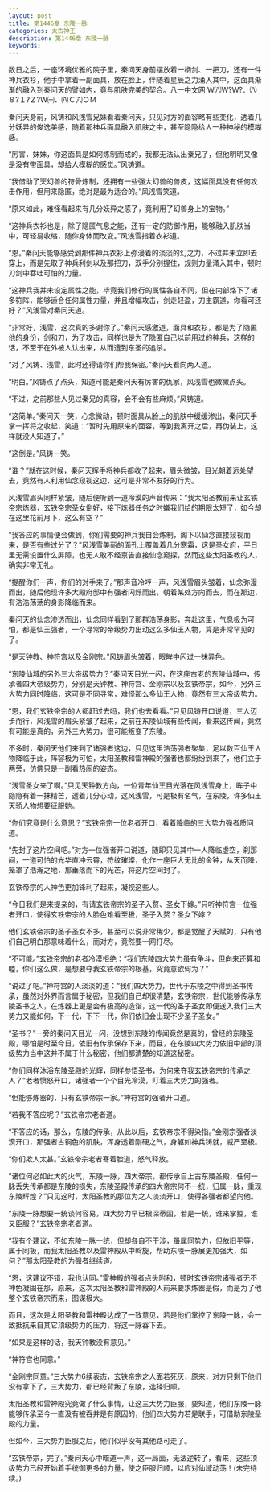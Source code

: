 ```yaml
---
layout: post
title: 第1446章 东陵一脉
categories: 太古神王
description: 第1446章 东陵一脉
keywords:
---
```


数日之后，一座环境优雅的院子里，秦问天身前摆放着一柄剑、一把刀，还有一件神兵衣衫，他手中拿着一副面具，放在脸上，伴随着星辰之力涌入其中，这面具渐渐的融入到秦问天的譬如内，竟与肌肤完美的契合。八一中文网  Ｗ㈧Ｗ?Ｗ?．㈧８?１?Ｚ?Ｗ㈠．㈧Ｃ㈧ＯＭ

秦问天身前，风铸和风浅雪兄妹看着秦问天，只见对方的面容略有些变化，透着几分妖异的俊逸美感，随着那神兵面具融入肌肤之中，甚至隐隐给人一种神秘的模糊感。

“厉害，妹妹，你这面具是如何炼制而成的，我都无法认出秦兄了，但他明明又像是没有带面具，却给人模糊的感觉。”风铸道。

“我借助了天幻兽的符骨炼制，还拥有一些强大幻兽的兽皮，这幅面具没有任何攻击作用，但用来隐匿，绝对是最为适合的。”风浅雪笑道。

“原来如此，难怪看起来有几分妖异之感了，竟利用了幻兽身上的宝物。”

“这神兵衣衫也是，除了隐匿气息之能，还有一定的防御作用，能够融入肌肤当中，可轻易收缩，随你身体而改变。”风浅雪指着衣衫道。

“恩。”秦问天能够感受到那件神兵衣衫上弥漫着的淡淡的幻之力，不过并未立即去穿上，而是先取了神兵利剑以及那把刀，双手分别握住，规则力量涌入其中，顿时刀剑中吞吐可怕的力量。

“这神兵我并未设定属性之能，毕竟我们修行的属性各自不同，但在内部烙下了诸多符阵，能够适合任何属性力量，并且增幅攻击，剑走轻盈，刀主霸道，你看可还好？”风浅雪对秦问天道。

“非常好，浅雪，这次真的多谢你了。”秦问天感激道，面具和衣衫，都是为了隐匿他的身份，剑和刀，为了攻击，同样也是为了隐匿自己以前用过的神兵，这样的话，不至于在外被人认出来，从而遭到东圣的追杀。

“对了风铸、浅雪，此时还得请你们帮我保密。”秦问天看向两人道。

“明白。”风铸点了点头，知道可能是秦问天有厉害的仇家，风浅雪也微微点头。

“不过，之前那些人见过秦兄的真容，会不会有些麻烦。”风铸道。

“这简单。”秦问天一笑，心念微动，顿时面具从脸上的肌肤中缓缓渗出，秦问天手掌一挥将之收起，笑道：“暂时先用原来的面容，等到我离开之后，再伪装上，这样就没人知道了。”

“这倒是。”风铸一笑。

“谁？”就在这时候，秦问天挥手将神兵都收了起来，眉头微皱，目光朝着远处望去，竟然有人利用仙念窥视这边，这可是非常不友好的行为。

风浅雪眉头同样紧皱，随后便听到一道冷漠的声音传来：“我太阳圣教前来让玄铁帝宗炼器，玄铁帝宗圣女倒好，接下炼器任务之时嫌我们给的期限太短了，如今却在这里花前月下，这么有空？”

“我答应的事情便会做到，你们需要的神兵我自会炼制，阁下以仙念直接窥视而来，是否有些过分了？”风浅雪美丽的面孔上覆盖着几分寒霜，这是圣女府，平日里无需设置什么屏障，也无人敢不经禀告直接仙念窥探，然而这些太阳圣教的人，确实非常无礼。

“提醒你们一声，你们的对手来了。”那声音冷哼一声，风浅雪眉头皱着，仙念弥漫而出，随后他现许多大殿府邸中有强者闪烁而出，朝着某处方向而去，而在那边，有浩浩荡荡的身影降临而来。

秦问天的仙念渗透而出，仙念同样看到了那群浩荡身影，奔赴这里，气息极为可怕，都是仙王强者，一个寻常的帝级势力出动这么多仙王人物，算是非常罕见的了。

“是天钟教、神符宫以及金刚宗。”风铸眉头皱着，眼眸中闪过一抹异色。

“东陵仙城的另外三大帝级势力？”秦问天目光一闪，在这座古老的东陵仙城中，传承者四大帝级势力，分别是天钟教、神符宫、金刚宗以及玄铁帝宗，如今，另外三大势力同时降临，这可是不同寻常，难怪那么多仙王人物，竟然有三大帝级势力。

“恩，我们玄铁帝宗的人都赶过去吗，我们也去看看。”只见风铸开口说道，三人迈步而行，风浅雪的眉头紧皱了起来，之前在东陵仙城有些传闻，看来这传闻，竟然有可能是真的，另外三大势力，很可能叛变了东陵。

不多时，秦问天他们来到了诸强者这边，只见这里浩荡强者聚集，足以数百仙王人物降临于此，阵容极为可怕，太阳圣教和雷神殿的强者也都纷纷到来了，他们立于两旁，仿佛只是一副看热闹的姿态。

“浅雪圣女来了啊。”只见天钟教方向，一位青年仙王目光落在风浅雪身上，眸子中隐隐有着一抹精芒，透着几分心动，这风浅雪，可是极有名气，在东陵，许多仙王天骄人物想要征服她。

“你们究竟是什么意思？”玄铁帝宗一位老者开口，看着降临的三大势力强者质问道。

“先封了这片空间吧。”对方一位强者开口说道，随即只见其中一人降临虚空，刹那间，一道可怕的光华直冲云霄，符纹璀璨，化作一座巨大无比的金钟，从天而降，笼罩了浩瀚之地，那垂落而下的光芒，将这片空间封了。

玄铁帝宗的人神色更加锋利了起来，凝视这些人。

“今日我们是来提亲的，有请玄铁帝宗的圣子入赘、圣女下嫁。”只听神符宫一位强者开口，使得玄铁帝宗的人脸色难看至极，圣子入赘？圣女下嫁？

他们玄铁帝宗的圣子圣女不多，甚至可以说非常稀少，都是觉醒了天赋的，只有他们自己明白那意味着什么，而对方，竟然要一网打尽。

“不可能。”玄铁帝宗的老者冷漠拒绝：“我们东陵四大势力虽有争斗，但向来还算和睦，你们这么做，是想要夺我玄铁帝宗的根基，究竟意欲何为？”

“说过了吧。”神符宫的人淡淡的道：“我们四大势力，世代于东陵之中得到圣书传承，虽然对外界而言属于秘密，但我们自己却很清楚，玄铁帝宗，世代能够传承东陵圣书之人，在炼器上更是会有极高的造诣，这一代的圣子圣女即便送入我们三大势力又能如何，下一代，下下一代，你们依旧会出现不少圣子圣女。”

“圣书？”一旁的秦问天目光一闪，没想到东陵的传闻竟然是真的，曾经的东陵圣殿，哪怕是时至今日，依旧有传承保存下来，而且，在东陵四大势力依旧中部的顶级势力当中这并不属于什么秘密，他们都清楚的知道这秘密。

“你们同样沐浴东陵圣殿的光辉，同样参悟圣书，为何来夺我玄铁帝宗的传承之人？”老者愤怒开口，诸强者一个个目光冷漠，盯着三大势力的强者。

“但能够炼器的，只有玄铁帝宗一家。”神符宫的强者开口道。

“若我不答应呢？”玄铁帝宗老者道。

“不答应的话，那么，东陵的传承，从此以后，玄铁帝宗不得染指。”金刚宗强者淡漠开口，那强者古铜色的肌肤，浑身透着刚硬之气，身躯如神兵铸就，威严至极。

“你们欺人太甚。”玄铁帝宗老者寒着脸道，怒气释放。

“诸位何必如此大的火气，东陵一脉，四大帝宗，都传承自上古东陵圣殿，任何一脉丢失传承都是东陵的损失，东陵圣殿传承的四大帝宗何不一统，归属一脉，重现东陵辉煌？”只见这时，太阳圣教的那位为之人淡淡开口，使得各强者都望向他。

“东陵一脉想要一统谈何容易，四大势力早已根深蒂固，若是一统，谁来掌控，谁又臣服？”玄铁帝宗老者道。

“我有个建议，不如东陵一脉一统，但却各自不干涉，虽属同势力，但依旧平等，属于同极，而我太阳圣教以及雷神殿从中斡旋，帮助东陵一脉展更加强大，如何？”那太阳圣教的为强者继续道。

“恩，这建议不错，我也认同。”雷神殿的强者点头附和，顿时玄铁帝宗诸强者无不神色凝固在那，原来，这次太阳圣教和雷神殿的人前来要求炼器是假，而是为了他整个玄铁帝宗而来，图谋极大。

而且，这次是太阳圣教和雷神殿达成了一致意见，若是他们掌控了东陵一脉，会一致抵抗来自其它顶级势力的压力，将这一脉吞下去。

“如果是这样的话，我天钟教没有意见。”

“神符宫也同意。”

“金刚宗同意。”三大势力6续表态，玄铁帝宗之人面若死灰，原来，对方只剩下他们没有拿下了，三大势力，都已经背叛了东陵，选择归顺。

太阳圣教和雷神殿究竟做了什么事情，让这三大势力臣服，要知道，他们东陵一脉能够传承至今一直没有被吞并是有原因的，他们四大势力若是联手，可借助东陵圣殿的力量。

但如今，三大势力臣服之后，他们似乎没有其他路可走了。

“玄铁帝宗，完了。”秦问天心中暗道一声，这一局面，无法逆转了，看来，这些顶级势力已经开始着手统御更多的力量，使之臣服归顺，以应对仙域动荡！(未完待续。)

